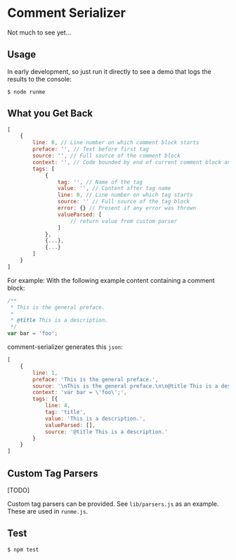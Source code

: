 # Comment Serializer #

Not much to see yet...



## Usage ##

In early development, so just run it directly to see a demo that logs the results to the console:

```
$ node runme
```



## What you Get Back ##

```js
[
    {
        line: 0, // Line number on which comment block starts
        preface: '', // Text before first tag
        source: '', // Full source of the comment block
        context: '', // Code bounded by end of current comment block and start of next (or EOF)
        tags: [
            {
                tag: '', // Name of the tag
                value: '', // Content after tag name
                line: 0, // Line number on which tag starts
                source: '' // Full source of the tag block
                error: {} // Present if any error was thrown
                valueParsed: [
                    // return value from custom parser
                ]
            },
            {...},
            {...}
        ]
    }
]
```

For example: With the following example content containing a comment block:

```js
/**
 * This is the general preface.
 *
 * @title This is a description.
 */
var bar = 'foo';
```

comment-serializer generates this `json`:

```js
[
    {
        line: 1,
        preface: 'This is the general preface.',
        source: '\nThis is the general preface.\n\n@title This is a description.\n ',
        context: 'var bar = \'foo\';',
        tags: [{
            line: 4,
            tag: 'title',
            value: 'This is a description.',
            valueParsed: [],
            source: '@title This is a description.'
        }
    }
]
```


## Custom Tag Parsers ##

[TODO]

Custom tag parsers can be provided. See `lib/parsers.js` as an example. These are used in `runme.js`.


## Test

```
$ npm test
```
